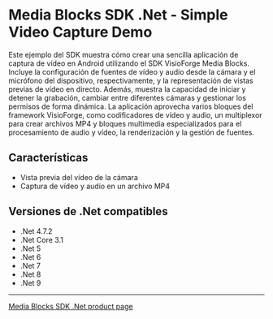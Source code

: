 # Media Blocks SDK .Net - Simple Video Capture Demo

Este ejemplo del SDK muestra cómo crear una sencilla aplicación de captura de vídeo en Android utilizando el SDK VisioForge Media Blocks. Incluye la configuración de fuentes de vídeo y audio desde la cámara y el micrófono del dispositivo, respectivamente, y la representación de vistas previas de vídeo en directo. Además, muestra la capacidad de iniciar y detener la grabación, cambiar entre diferentes cámaras y gestionar los permisos de forma dinámica. La aplicación aprovecha varios bloques del framework VisioForge, como codificadores de vídeo y audio, un multiplexor para crear archivos MP4 y bloques multimedia especializados para el procesamiento de audio y vídeo, la renderización y la gestión de fuentes.

## Características

- Vista previa del vídeo de la cámara
- Captura de vídeo y audio en un archivo MP4

## Versiones de .Net compatibles

- .Net 4.7.2
- .Net Core 3.1
- .Net 5
- .Net 6
- .Net 7
- .Net 8
- .Net 9

---

[Media Blocks SDK .Net product page](https://www.visioforge.com/media-blocks-sdk)
